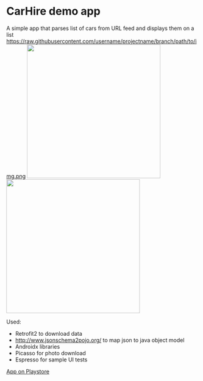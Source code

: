 CarHire demo app
================

A simple app that parses list of cars from URL feed and displays them on a list
https://raw.githubusercontent.com/username/projectname/branch/path/to/img.png
<img src="https://raw.githubusercontent.com/RdenQ/CarHire/branch/master/list_of_cars.png" width="350" />
<img src="https://github.com/RdenQ/CarHire/single_car.png" width="350" />

Used:
- Retrofit2 to download data
- http://www.jsonschema2pojo.org/ to map json to java object model
- Androidx libraries
- Picasso for photo download
- Espresso for sample UI tests

[App on Playstore](https://play.google.com/store/apps/details?id=com.rdenq.carhire)



